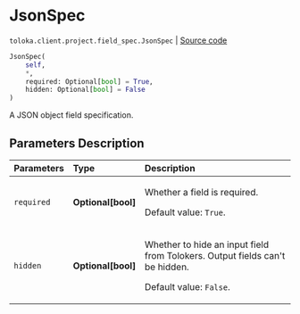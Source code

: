 # JsonSpec
`toloka.client.project.field_spec.JsonSpec` | [Source code](https://github.com/Toloka/toloka-kit/blob/v1.2.2/src/client/project/field_spec.py#L137)

```python
JsonSpec(
    self,
    *,
    required: Optional[bool] = True,
    hidden: Optional[bool] = False
)
```

A JSON object field specification.

## Parameters Description

| Parameters | Type | Description |
| :----------| :----| :-----------|
`required`|**Optional\[bool\]**|<p>Whether a field is required. </p><p>Default value: `True`.</p>
`hidden`|**Optional\[bool\]**|<p>Whether to hide an input field from Tolokers. Output fields can&#x27;t be hidden. </p><p>Default value: `False`.</p>
